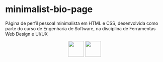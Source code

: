 # minimalist-bio-page

Página de perfil pessoal minimalista em HTML e CSS, desenvolvida como parte do curso de Engenharia de Software, na disciplina de Ferramentas Web Design e UI/UX

<p align="center">
  <img src="https://cdn.jsdelivr.net/gh/devicons/devicon@latest/icons/css3/css3-original.svg" width="50" />
  <img src="https://cdn.jsdelivr.net/gh/devicons/devicon@latest/icons/html5/html5-original.svg" width="50" />
</p>

          
